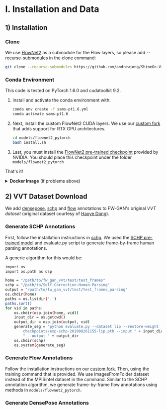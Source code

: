 # I.  Installation and Data


## 1) Installation

### Clone
We use [FlowNet2](https://github.com/NVIDIA/flownet2-pytorch) as a submodule for the 
Flow layers, so please add --recurse-submodules in the clone command:
```bash
git clone --recurse-submodules https://github.com/andrewjong/ShineOn-Virtual-Tryon.git
```

### Conda Environment
This code is tested on PyTorch 1.6.0 and cudatoolkit 9.2. 

<!---
Our system CUDA _driver_ is 10.1, though any 10.x CUDA driver should work. This code 
will NOT work if your system's CUDA driver is 9.x.
-->

1) Install and activate the conda environment with:
    ```bash
    conda env create -f sams-pt1.6.yml
    conda activate sams-pt1.6
    ```
2) Next, install the custom FlowNet2 CUDA layers. We use our 
[custom fork](https://github.com/andrewjong/flownet2-pytorch-1.0.1-with-CUDA-10) that 
adds support for RTX GPU architectures.
    ```bash
   cd models/flownet2_pytorch
   bash install.sh
    ```
   
3) Last, you must install the [FlowNet2 pre-trained checkpoint](https://drive.google.com/file/d/1hF8vS6YeHkx3j2pfCeQqqZGwA_PJq_Da/view)
   provided by NVIDIA. You should place this checkpoint under the folder `models/flownet2_pytorch`


That's it!


<details>
    <summary><b>Docker Image</b> (if problems above)</summary>
<br>
TODO: double check this works    
Having trouble with the conda install? You can try our provided [Docker Image](https://hub.docker.com/r/andrewjong/2021-wacv).

1) If you don't have Docker installed, follow NVIDIA's [Docker install guide](https://github.com/NVIDIA/nvidia-docker#getting-started).

2) Pull and run the image via:
    ```bash
    docker run -it \
    --name 2021-wacv \
    -v /PATH/TO/PROJECT_DIR:/2021-wacv-video-vton  \
    -v /data_hdd/fw_gan_vvt/:/data_hdd/fw_gan_vvt/ \
    -v /PATH_TO_WARP-CLOTH/:/data_hdd/fw_gan_vvt/train/warp-cloth \
    --gpus all --shm-size 8G \
    andrewjong/2021-wacv:latest /bin/bash
    ```
    
    And once within the Docker container, run `conda activate sams-pt1.6`.
    
</details>


## 2) VVT Dataset Download
We add 
[densepose](https://github.com/facebookresearch/detectron2/tree/master/projects/DensePose), [schp](https://github.com/PeikeLi/Self-Correction-Human-Parsing) 
and 
[flow](https://github.com/NVIDIA/flownet2-pytorch)
annotations to FW-GAN's original _VVT dataset_ 
(original dataset courtesy of [Haoye Dong](http://www.scholat.com/donghaoye)).

### Generate SCHP Annotations

First, follow the installation instructions in [schp](https://github.com/PeikeLi/Self-Correction-Human-Parsing).
We used the [SCHP pre-trained model](https://drive.google.com/drive/folders/1uOaQCpNtosIjEL2phQKEdiYd0Td18jNo) and 
evaluate.py script to generate frame-by-frame human parsing annotations.

A generic algorithm for this would be:
```bash
import os
import os.path as osp

home = "/path/to/fw_gan_vvt/test/test_frames"
schp = "/path/to/Self-Correction-Human-Parsing"
output = "/path/to/fw_gan_vvt/test/test_frames_parsing"
os.chdir(home)
paths = os.listdir('.')
paths.sort()
for vid in paths:
    os.chdir(osp.join(home, vid))
    input_dir = os.getcwd()
    output_dir = osp.join(output, vid)
    generate_seg = "python evaluate.py --dataset lip --restore-weight 
        checkpoints/exp-schp-201908261155-lip.pth --input " + input_dir + 
        " --output " + output_dir
    os.chdir(schp)
    os.system(generate_seg)
```
### Generate Flow Annotations
Follow the installation instructions on our [custom fork](https://github.com/andrewjong/flownet2-pytorch-1.0.1-with-CUDA-10).
Then, using the training command that is provided. We use ImagesFromFolder dataset instead of the MPISintel dataset
in the command. Similar to the SCHP annotation algorithm, we generate frame-by-frame flow annotations using methods in
`models/flownet2_pytorch`.


### Generate DensePose Annotations
